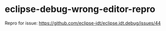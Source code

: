 # eclipse-debug-wrong-editor-repro

Repro for issue: https://github.com/eclipse-jdt/eclipse.jdt.debug/issues/44
